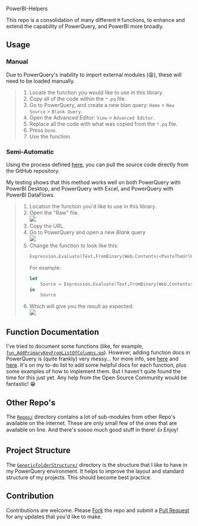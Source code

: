 PowerBI-Helpers

This repo is a consolidation of many different `M` functions, to enhance and extend the capability of PowerQuery, and PowerBI more broadly.

## Usage

### Manual

Due to PowerQuery's inability to import external modules (😩), these will need to be loaded manually.

> 1. Locate the function you would like to use in this library.
> 2. Copy all of the code within the `*.pq` file.
> 3. Go to PowerQuery, and create a new blan query: `Home` > `New Source` > `Blank Query`.
> 4. Open the Advanced Editor: `View` > `Advanced Editor`.
> 5. Replace all the code with what was copied from the `*.pq` file.
> 6. Press `Done`.
> 7. Use the function.

### Semi-Automatic

Using the process defined [here](https://stackoverflow.com/questions/57232378/store-power-query-custom-function-online-github-etc-and-call-it), you can pull the source code directly from the GitHub repository.

My testing shows that this method works well on both PowerQuery with PowerBI Desktop, and PowerQuery with Excel, and PowerQuery with PowerBI DataFlows.

> 1. Location the function you'd like to use in this library.
> 2. Open the "Raw" file.<br>
>    ![](https://i.stack.imgur.com/n9Onf.png)
> 3. Copy the URL.
> 4. Go to PowerQuery and open a new _Blank_ query<br>
>    ![](https://learn.microsoft.com/en-us/power-bi/transform-model/media/desktop-query-overview/query-overview-new-source-menu.png)
> 5. Change the function to look like this:<br>
>    ```fs
>    Expression.Evaluate(Text.FromBinary(Web.Contents(<PasteTheUrlHere>)),#shared)
>    ```
>    For example:
>    ```fs
>    let
>        Source = Expression.Evaluate(Text.FromBinary(Web.Contents("https://raw.githubusercontent.com/chrimaho/powerbi-helpers/main/PowerQuery/Functions/Conversions/fun_ReadableSizeFromBytes.pq")),#shared)
>    in
>        Source
>    ```
> 6. Which will give you the result as expected:<br>
>    ![](https://i.stack.imgur.com/vAzy6.png)

## Function Documentation

I've tried to document some functions (like, for example, [`fun_AddPrimaryKeyFromListOfColumns.pq`](/PowerQuery/Functions/Tables/fun_AddPrimaryKeyFromListOfColumns.pq)). However, adding function docs in PowerQuery is (quite frankly) very messy... for more info, see [here](https://docs.microsoft.com/en-us/power-query/handlingdocumentation) and [here](https://bengribaudo.com/blog/2021/03/17/5523/power-query-m-primer-part20-metadata). It's on my to-do list to add some helpful docs for each function, plus some examples of how to implement them. But I haven't quite found the time for this just yet. Any help from the Open Source Community would be fantastic! 😁

## Other Repo's

The [`Repos/`](Repos/) directory contains a lot of sub-modules from other Repo's available on the internet. These are only small few of the ones that are available on line. And there's soooo much good stuff in there! 👍 Enjoy!

## Project Structure

The [`GenericFolderStructure/`](GenericFolderStructure/) directory is the structure that I like to have in my PowerQuery environment. It helps to improve the layout and standard structure of my projects. This should become best practice.

## Contribution

Contributions are welcome. Please [Fork](https://docs.github.com/en/get-started/quickstart/fork-a-repo) the repo and submit a [Pull Request](https://docs.github.com/en/pull-requests/collaborating-with-pull-requests/proposing-changes-to-your-work-with-pull-requests/creating-a-pull-request-from-a-fork) for any updates that you'd like to make.